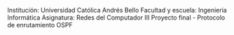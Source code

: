 Institución: Universidad Católica Andrés Bello
Facultad y escuela: Ingenieria Informática 
Asignatura: Redes del Computador III
Proyecto final - Protocolo de enrutamiento OSPF


